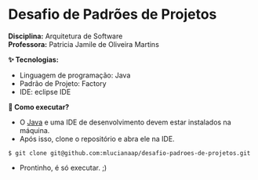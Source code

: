 # Desafio de Padrões de Projetos

**Disciplina:** Arquitetura de Software <br>
**Professora:** Patricia Jamile de Oliveira Martins

**:sparkles: Tecnologias:**
  - Linguagem de programação: Java
  - Padrão de Projeto: Factory
  - IDE: eclipse IDE

**:rainbow: Como executar?**
 - O [Java](https://www.java.com/pt-BR/download/ie_manual.jsp?locale=pt_BR) e uma IDE de desenvolvimento devem estar instalados na máquina. 
 - Após isso, clone o repositório e abra ele na IDE. 
```console
$ git clone git@github.com:mlucianaap/desafio-padroes-de-projetos.git 
```
 - Prontinho, é só executar. ;)
